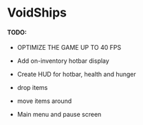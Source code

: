 # VoidShips

#### TODO:

* OPTIMIZE THE GAME UP TO 40 FPS

* Add on-inventory hotbar display
* Create HUD for hotbar, health and hunger
* drop items
* move items around
* Main menu and pause screen
